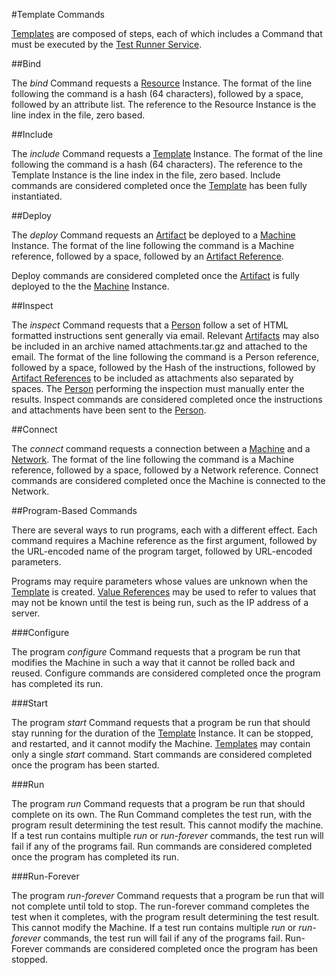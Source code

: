 #Template Commands

[Templates](templates.md) are composed of steps, each of which includes a Command that must be executed by the 
[Test Runner Service](test_runner_service.md).

##Bind

The *bind* Command requests a [Resource](resources.md) Instance. The format of the line following the command is a hash 
(64 characters), followed by a space, followed by an attribute list. The reference to the Resource Instance is the line index in 
the file, zero based.

##Include

The *include* Command requests a [Template](templates.md) Instance. The format of the line following the command is a hash 
(64 characters). The reference to the Template Instance is the line index in the file, zero based. Include commands are considered
completed once the [Template](templates.md) has been fully instantiated. 

##Deploy

The *deploy* Command requests an [Artifact](artifacts.md) be deployed to a [Machine](resources.md) Instance. The format of the line 
following the command is a Machine reference, followed by a space, followed by an [Artifact Reference](templates.md#artifact-references). 

Deploy commands are considered completed once the [Artifact](artifacts.md) is fully deployed to the the [Machine](resources.md) Instance.

##Inspect

The *inspect* Command requests that a [Person](resource.md) follow a set of HTML formatted instructions sent generally via email. 
Relevant [Artifacts](artifacts.md) may also be included in an archive named attachments.tar.gz and attached to the email. 
The format of the line following the command is a Person reference, followed by a space, followed by the Hash of 
the instructions, followed by [Artifact References](templates.md#artifact-references) to be included as attachments also separated by spaces. The 
[Person](resources.md) performing the inspection must manually enter the results. Inspect commands are considered completed
once the instructions and attachments have been sent to the [Person](resource.md).

##Connect

The *connect* command requests a connection between a [Machine](resources.md) and a [Network](resources.md). The format of the line 
following the command is a Machine reference, followed by a space, followed by a Network reference. Connect commands are considered
completed once the Machine is connected to the Network.

##Program-Based Commands

There are several ways to run programs, each with a different effect. Each command requires a Machine reference as the first 
argument, followed by the URL-encoded name of the program target, followed by URL-encoded parameters.

Programs may require parameters whose values are unknown when the [Template](templates.md) is created. 
[Value References](value_references.md) may be used to refer to values that may not be known until the test is being run,
such as the IP address of a server.

###Configure

The program *configure* Command requests that a program be run that modifies the Machine in such a way that it cannot be 
rolled back and reused. Configure commands are considered completed once the program has completed its run.

###Start

The program *start* Command requests that a program be run that should stay running for the duration of the [Template](templates.md) 
Instance. It can be stopped, and restarted, and it cannot modify the Machine. [Templates](templates.md) may contain only a single
*start* command. Start commands are considered completed once the program has been started.

###Run

The program *run* Command requests that a program be run that should complete on its own. The Run Command completes the test run, 
with the program result determining the test result. This cannot modify the machine. If a test run contains multiple *run* or 
*run-forever* commands, the test run will fail if any of the programs fail. Run commands are considered completed once the program 
has completed its run.

###Run-Forever

The program *run-forever* Command requests that a program be run that will not complete until told to stop. The run-forever command 
completes the test when it completes, with the program result determining the test result. This cannot modify the Machine. If a 
test run contains multiple *run* or *run-forever* commands, the test run will fail if any of the programs fail. Run-Forever commands 
are considered completed once the program has been stopped.